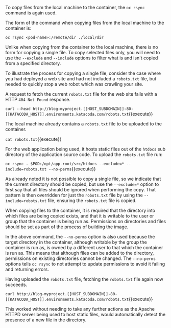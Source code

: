 To copy files from the local machine to the container, the ``oc rsync`` command is again used.

The form of the command when copying files from the local machine to the container is:


```
oc rsync <pod-name>:/remote/dir ./local/dir
```

Unlike when copying from the container to the local machine, there is no form for copying a single file. To copy selected files only, you will need to use the ``--exclude`` and ``--include`` options to filter what is and isn't copied from a specified directory.

To illustrate the process for copying a single file, consider the case where you had deployed a web site and had not included a ``robots.txt`` file, but needed to quickly stop a web robot which was crawling your site.

A request to fetch the current ``robots.txt`` file for the web site fails with a HTTP ``404 Not Found`` response.

``curl --head http://blog-myproject.[[HOST_SUBDOMAIN]]-80-[[KATACODA_HOST]].environments.katacoda.com/robots.txt``{{execute}}

The local machine already contains a ``robots.txt`` file to be uploaded to the container.

``cat robots.txt``{{execute}}

For the web application being used, it hosts static files out of the ``htdocs`` sub directory of the application source code. To upload the ``robots.txt`` file run:

``oc rsync . $POD:/opt/app-root/src/htdocs --exclude=* --include=robots.txt --no-perms``{{execute}}

As already noted it is not possible to copy a single file, so we indicate that the current directory should be copied, but use the ``--exclude=*`` option to first say that all files should be ignored when performing the copy. That pattern is then overridden for just the ``robots.txt`` file by using the ``--include=robots.txt`` file, ensuring the ``robots.txt`` file is copied.

When copying files to the container, it is required that the directory into which files are being copied exists, and that it is writable to the user or group that the container is being run as. Permissions on directories and files should be set as part of the process of building the image.

In the above command, the ``--no-perms`` option is also used because the target directory in the container, although writable by the group the container is run as, is owned by a different user to that which the container is run as. This means that although files can be added to the directory, permissions on existing directories cannot be changed. The ``--no-perms`` options tells ``oc rsync`` to not attempt to update permissions to avoid it failing and returning errors.

Having uploaded the ``robots.txt`` file, fetching the ``robots.txt`` file again now succeeds.

``curl http://blog-myproject.[[HOST_SUBDOMAIN]]-80-[[KATACODA_HOST]].environments.katacoda.com/robots.txt``{{execute}}

This worked without needing to take any further actions as the Apache HTTPD server being used to host static files, would automatically detect the presence of a new file in the directory.